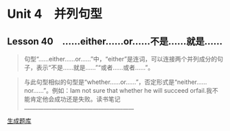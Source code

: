 ﻿ # Unit 4　并列句型
 ## Lesson 40　……either……or……不是……就是……
 
> 句型“……either……or……”中，“either”是连词，可以连接两个并列成分的句子，表示“不是……就是……”“或者……或者……”。

> 与此句型相似的句型是“whether……or……”，否定形式是“neither……nor……”。例如：Iam not sure that whether he will succeed orfail.我不能肯定他会成功还是失败。读书笔记________________________________________


 [生成题库](./question/f040.json)